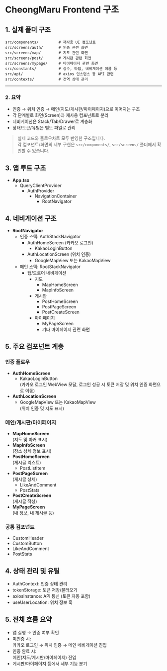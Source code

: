 # CheongMaru Frontend 구조


## 1. 실제 폴더 구조
```
src/components/         # 재사용 UI 컴포넌트
src/screens/auth/       # 인증 관련 화면
src/screens/map/        # 지도 관련 화면
src/screens/post/       # 게시판 관련 화면
src/screens/mypage/     # 마이페이지 관련 화면
src/constants/          # 상수, 타입, 네비게이션 이름 등
src/api/                # axios 인스턴스 등 API 관련
src/contexts/           # 전역 상태 관리
```

---

### 2. 요약

- 인증 → 위치 인증 → 메인(지도/게시판/마이페이지)으로 이어지는 구조
- 각 단계별로 화면(Screen)과 재사용 컴포넌트로 분리
- 네비게이션은 Stack/Tab/Drawer로 계층화
- 상태/토큰/유틸은 별도 파일로 관리

> 실제 코드와 플로우차트 모두 반영한 구조입니다.  
> 각 컴포넌트/화면의 세부 구현은 `src/components/`, `src/screens/` 폴더에서 확인할 수 있습니다.

## 3. 앱 루트 구조
- **App.tsx**
  - QueryClientProvider
    - AuthProvider
      - NavigationContainer
        - RootNavigator

## 4. 네비게이션 구조
- **RootNavigator**
  - 인증 스택: AuthStackNavigator
    - AuthHomeScreen (카카오 로그인)
      - KakaoLoginButton
    - AuthLocationScreen (위치 인증)
      - GoogleMapView 또는 KakaoMapView
  - 메인 스택: RootStackNavigator
    - 탭/드로어 네비게이션
      - 지도
        - MapHomeScreen
        - MapInfoScreen
      - 게시판
        - PostHomeScreen
        - PostPageScreen
        - PostCreateScreen
      - 마이페이지
        - MyPageScreen
        - 기타 마이페이지 관련 화면

## 5. 주요 컴포넌트 계층

### 인증 플로우
- **AuthHomeScreen**
  - KakaoLoginButton  
    (카카오 로그인 WebView 모달, 로그인 성공 시 토큰 저장 및 위치 인증 화면으로 이동)
- **AuthLocationScreen**
  - GoogleMapView 또는 KakaoMapView  
    (위치 인증 및 지도 표시)

### 메인/게시판/마이페이지
- **MapHomeScreen**  
  (지도 및 마커 표시)
- **MapInfoScreen**  
  (장소 상세 정보 표시)
- **PostHomeScreen**  
  (게시글 리스트)
  - PostListItem
- **PostPageScreen**  
  (게시글 상세)
  - LikeAndComment
  - PostStats
- **PostCreateScreen**  
  (게시글 작성)
- **MyPageScreen**  
  (내 정보, 내 게시글 등)

### 공통 컴포넌트
- CustomHeader
- CustomButton
- LikeAndComment
- PostStats

## 4. 상태 관리 및 유틸
- AuthContext: 인증 상태 관리
- tokenStorage: 토큰 저장/불러오기
- axiosInstance: API 통신 (토큰 자동 포함)
- useUserLocation: 위치 정보 훅

## 5. 전체 흐름 요약
- 앱 실행 → 인증 여부 확인
- 미인증 시:  
  카카오 로그인 → 위치 인증 → 메인 네비게이션 진입
- 인증 완료 시:  
  메인(지도/게시판/마이페이지) 진입
- 게시판/마이페이지 등에서 세부 기능 분기
